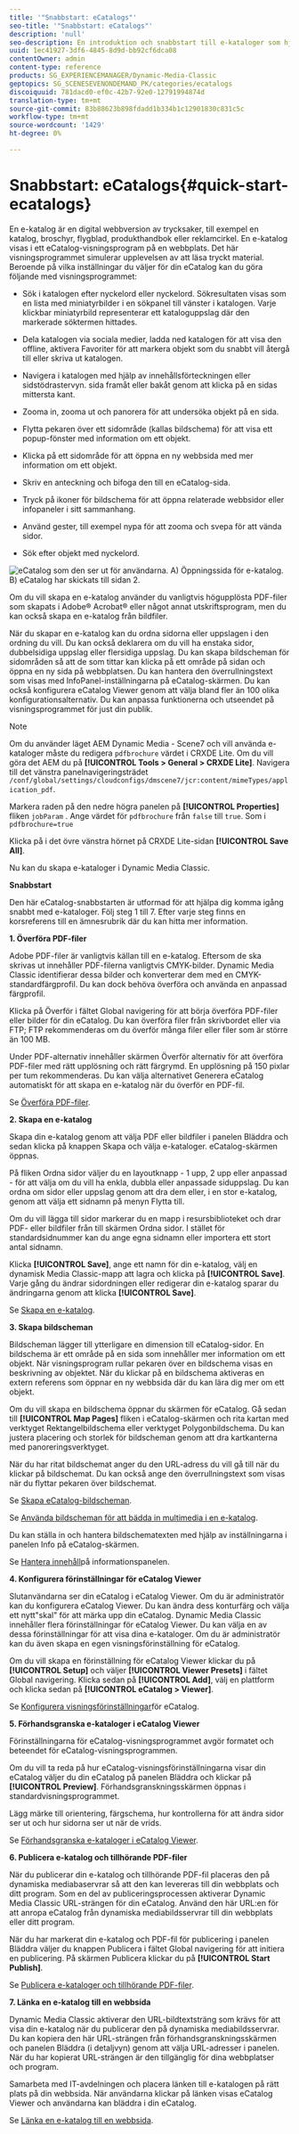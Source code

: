 ```yaml
---
title: '"Snabbstart: eCatalogs"'
seo-title: '"Snabbstart: eCatalogs"'
description: 'null'
seo-description: En introduktion och snabbstart till e-kataloger som hjälper dig att komma igång snabbt med eCatalog-tekniker.
uuid: 1ec41927-3df6-4845-8d9d-bb92cf6dca08
contentOwner: admin
content-type: reference
products: SG_EXPERIENCEMANAGER/Dynamic-Media-Classic
geptopics: SG_SCENESEVENONDEMAND_PK/categories/ecatalogs
discoiquuid: 781dacd0-ef0c-42b7-92e0-12791994874d
translation-type: tm+mt
source-git-commit: 83b88623b898fdadd1b334b1c12901830c831c5c
workflow-type: tm+mt
source-wordcount: '1429'
ht-degree: 0%

---
```



# Snabbstart: eCatalogs{#quick-start-ecatalogs}

En e-katalog är en digital webbversion av trycksaker, till exempel en katalog, broschyr, flygblad, produkthandbok eller reklamcirkel. En e-katalog visas i ett eCatalog-visningsprogram på en webbplats. Det här visningsprogrammet simulerar upplevelsen av att läsa tryckt material. Beroende på vilka inställningar du väljer för din eCatalog kan du göra följande med visningsprogrammet:

* Sök i katalogen efter nyckelord eller nyckelord. Sökresultaten visas som en lista med miniatyrbilder i en sökpanel till vänster i katalogen. Varje klickbar miniatyrbild representerar ett kataloguppslag där den markerade söktermen hittades.

* Dela katalogen via sociala medier, ladda ned katalogen för att visa den offline, aktivera Favoriter för att markera objekt som du snabbt vill återgå till eller skriva ut katalogen.
* Navigera i katalogen med hjälp av innehållsförteckningen eller sidstödrastervyn. sida framåt eller bakåt genom att klicka på en sidas mittersta kant.
* Zooma in, zooma ut och panorera för att undersöka objekt på en sida.
* Flytta pekaren över ett sidområde (kallas bildschema) för att visa ett popup-fönster med information om ett objekt.
* Klicka på ett sidområde för att öppna en ny webbsida med mer information om ett objekt.
* Skriv en anteckning och bifoga den till en eCatalog-sida.
* Tryck på ikoner för bildschema för att öppna relaterade webbsidor eller infopaneler i sitt sammanhang.
* Använd gester, till exempel nypa för att zooma och svepa för att vända sidor.
* Sök efter objekt med nyckelord.

![eCatalog som den ser ut för användarna. A) Öppningssida för e-katalog. B) eCatalog har skickats till sidan 2.](/help/assets/ec_cat_viewer_popup.png)

Om du vill skapa en e-katalog använder du vanligtvis högupplösta PDF-filer som skapats i Adobe® Acrobat® eller något annat utskriftsprogram, men du kan också skapa en e-katalog från bildfiler.

När du skapar en e-katalog kan du ordna sidorna eller uppslagen i den ordning du vill. Du kan också deklarera om du vill ha enstaka sidor, dubbelsidiga uppslag eller flersidiga uppslag. Du kan skapa bildscheman för sidområden så att de som tittar kan klicka på ett område på sidan och öppna en ny sida på webbplatsen. Du kan hantera den överrullningstext som visas med InfoPanel-inställningarna på eCatalog-skärmen. Du kan också konfigurera eCatalog Viewer genom att välja bland fler än 100 olika konfigurationsalternativ. Du kan anpassa funktionerna och utseendet på visningsprogrammet för just din publik.

>[!NOTE]
>
>Om du använder läget AEM Dynamic Media - Scene7 och vill använda e-kataloger måste du redigera `pdfbrochure` värdet i CRXDE Lite. Om du vill göra det AEM du på **[!UICONTROL Tools > General > CRXDE Lite]**. Navigera till det vänstra panelnavigeringsträdet `/conf/global/settings/cloudconfigs/dmscene7/jcr:content/mimeTypes/application_pdf`.
>
>Markera raden på den nedre högra panelen på **[!UICONTROL Properties]** fliken `jobParam` . Ange värdet för `pdfbrochure` från `false` till `true`. Som i `pdfbrochure=true`
>
>Klicka på i det övre vänstra hörnet på CRXDE Lite-sidan **[!UICONTROL Save All]**.
>
>Nu kan du skapa e-kataloger i Dynamic Media Classic.

**Snabbstart**

Den här eCatalog-snabbstarten är utformad för att hjälpa dig komma igång snabbt med e-kataloger. Följ steg 1 till 7. Efter varje steg finns en korsreferens till en ämnesrubrik där du kan hitta mer information.

**1. Överföra PDF-filer**

Adobe PDF-filer är vanligtvis källan till en e-katalog. Eftersom de ska skrivas ut innehåller PDF-filerna vanligtvis CMYK-bilder. Dynamic Media Classic identifierar dessa bilder och konverterar dem med en CMYK-standardfärgprofil. Du kan dock behöva överföra och använda en anpassad färgprofil.

Klicka på Överför i fältet Global navigering för att börja överföra PDF-filer eller bilder för din eCatalog. Du kan överföra filer från skrivbordet eller via FTP; FTP rekommenderas om du överför många filer eller filer som är större än 100 MB.

Under PDF-alternativ innehåller skärmen Överför alternativ för att överföra PDF-filer med rätt upplösning och rätt färgrymd. En upplösning på 150 pixlar per tum rekommenderas. Du kan välja alternativet Generera eCatalog automatiskt för att skapa en e-katalog när du överför en PDF-fil.

Se [Överföra PDF-filer](uploading-pdf-files.md#uploading_the_pdf_files).

**2. Skapa en e-katalog**

Skapa din e-katalog genom att välja PDF eller bildfiler i panelen Bläddra och sedan klicka på knappen Skapa och välja e-kataloger. eCatalog-skärmen öppnas.

På fliken Ordna sidor väljer du en layoutknapp - 1 upp, 2 upp eller anpassad - för att välja om du vill ha enkla, dubbla eller anpassade siduppslag. Du kan ordna om sidor eller uppslag genom att dra dem eller, i en stor e-katalog, genom att välja ett sidnamn på menyn Flytta till.

Om du vill lägga till sidor markerar du en mapp i resursbiblioteket och drar PDF- eller bildfiler från till skärmen Ordna sidor. I stället för standardsidnummer kan du ange egna sidnamn eller importera ett stort antal sidnamn.

Klicka **[!UICONTROL Save]**, ange ett namn för din e-katalog, välj en dynamisk Media Classic-mapp att lagra och klicka på **[!UICONTROL Save]**. Varje gång du ändrar sidordningen eller redigerar din e-katalog sparar du ändringarna genom att klicka **[!UICONTROL Save]**.

Se [Skapa en e-katalog](creating-ecatalog.md).

**3. Skapa bildscheman**

Bildscheman lägger till ytterligare en dimension till eCatalog-sidor. En bildschema är ett område på en sida som innehåller mer information om ett objekt. När visningsprogram rullar pekaren över en bildschema visas en beskrivning av objektet. När du klickar på en bildschema aktiveras en extern referens som öppnar en ny webbsida där du kan lära dig mer om ett objekt.

Om du vill skapa en bildschema öppnar du skärmen för eCatalog. Gå sedan till **[!UICONTROL Map Pages]** fliken i eCatalog-skärmen och rita kartan med verktyget Rektangelbildschema eller verktyget Polygonbildschema. Du kan justera placering och storlek för bildscheman genom att dra kartkanterna med panoreringsverktyget.

När du har ritat bildschemat anger du den URL-adress du vill gå till när du klickar på bildschemat. Du kan också ange den överrullningstext som visas när du flyttar pekaren över bildschemat.

Se [Skapa eCatalog-bildscheman](creating-ecatalog-image-maps.md#creating-ecatalog-image-maps).

Se [Använda bildscheman för att bädda in multimedia i en e-katalog](creating-ecatalog-image-maps.md#embedding-rich-media-in-an-ecatalog).

Du kan ställa in och hantera bildschematexten med hjälp av inställningarna i panelen Info på eCatalog-skärmen.

Se [Hantera innehåll](info-panel-content.md#managing-info-panel-content)på informationspanelen.

**4. Konfigurera förinställningar för eCatalog Viewer**

Slutanvändarna ser din eCatalog i eCatalog Viewer. Om du är administratör kan du konfigurera eCatalog Viewer. Du kan ändra dess konturfärg och välja ett nytt&quot;skal&quot; för att märka upp din eCatalog. Dynamic Media Classic innehåller flera förinställningar för eCatalog Viewer. Du kan välja en av dessa förinställningar för att visa dina e-kataloger. Om du är administratör kan du även skapa en egen visningsförinställning för eCatalog.

Om du vill skapa en förinställning för eCatalog Viewer klickar du på **[!UICONTROL Setup]** och väljer **[!UICONTROL Viewer Presets]** i fältet Global navigering. Klicka sedan på **[!UICONTROL Add]**, välj en plattform och klicka sedan på **[!UICONTROL eCatalog > Viewer]**.

Se [Konfigurera visningsförinställningar](setting-ecatalog-viewer-presets.md#setting-up-ecatalog-viewer-presets)för eCatalog.

**5. Förhandsgranska e-kataloger i eCatalog Viewer**

Förinställningarna för eCatalog-visningsprogrammet avgör formatet och beteendet för eCatalog-visningsprogrammen.

Om du vill ta reda på hur eCatalog-visningsförinställningarna visar din eCatalog väljer du din eCatalog på panelen Bläddra och klickar på **[!UICONTROL Preview]**. Förhandsgranskningsskärmen öppnas i standardvisningsprogrammet.

Lägg märke till orientering, färgschema, hur kontrollerna för att ändra sidor ser ut och hur sidorna ser ut när de vrids.

Se [Förhandsgranska e-kataloger i eCatalog Viewer](previewing-ecatalogs-ecatalog-viewer.md#previewing-ecatalogs-in-the-ecatalog-viewer).

**6. Publicera e-katalog och tillhörande PDF-filer**

När du publicerar din e-katalog och tillhörande PDF-fil placeras den på dynamiska mediabaservrar så att den kan levereras till din webbplats och ditt program. Som en del av publiceringsprocessen aktiverar Dynamic Media Classic URL-strängen för din eCatalog. Använd den här URL:en för att anropa eCatalog från dynamiska mediabildsservrar till din webbplats eller ditt program.

När du har markerat din e-katalog och PDF-fil för publicering i panelen Bläddra väljer du knappen Publicera i fältet Global navigering för att initiera en publicering. På skärmen Publicera klickar du på **[!UICONTROL Start Publish]**.

Se [Publicera e-kataloger och tillhörande PDF-filer](publishing-ecatalogs-associated-pdfs.md#publishing-ecatalogs-and-associated-pdfs).

**7. Länka en e-katalog till en webbsida**

Dynamic Media Classic aktiverar den URL-bildtextsträng som krävs för att visa din e-katalog när du publicerar den på dynamiska mediabildsservrar. Du kan kopiera den här URL-strängen från förhandsgranskningsskärmen och panelen Bläddra (i detaljvyn) genom att välja URL-adresser i panelen. När du har kopierat URL-strängen är den tillgänglig för dina webbplatser och program.

Samarbeta med IT-avdelningen och placera länken till e-katalogen på rätt plats på din webbsida. När användarna klickar på länken visas eCatalog Viewer och användarna kan bläddra i din eCatalog.

Se [Länka en e-katalog till en webbsida](linking-ecatalog-web-page.md#linking-an-ecatalog-to-a-web-page).
